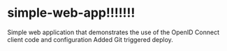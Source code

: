 simple-web-app!!!!!!!
==============

Simple web application that demonstrates the use of the OpenID Connect client code and configuration
Added Git triggered deploy.
